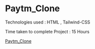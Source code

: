 # Paytm_Clone
Technologies used : HTML , Tailwind-CSS

Time taken to complete Project : 15 Hours

[Paytm_Clone](http://127.0.0.1:5500/index.html)
